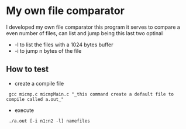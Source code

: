 # My own file comparator
I developed my own file comparator this program it serves to compare a even number of files, can list and jump being this last two optinal
* -l to list the files with a 1024 bytes buffer
* -i to jump n bytes of the file
## How to test 
* create a compile file 
```
 gcc micmp.c micmpMain.c "_this command create a default file to compile called a.out_" 
 ```
* execute
```
 ./a.out [-i n1:n2 -l] namefiles
